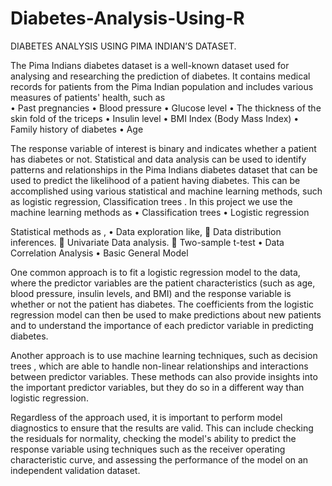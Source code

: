 # Diabetes-Analysis-Using-R
 DIABETES ANALYSIS USING PIMA INDIAN’S DATASET.
 
  The Pima Indians diabetes dataset is a well-known dataset used for analysing and researching 
the prediction of diabetes. It contains medical records for patients from the Pima Indian population and includes various measures of patients' health, such as  
•	Past pregnancies
•	Blood pressure
•	Glucose level
•	The thickness of the skin fold of the triceps
•	Insulin level
•	BMI Index (Body Mass Index)
•	Family history of diabetes
•	Age

The response variable of interest is binary and indicates whether a patient has diabetes or not.
Statistical and data analysis can be used to identify patterns and relationships in the Pima Indians 
diabetes dataset that can be used to predict the likelihood of a patient having diabetes. This can be accomplished using various statistical and machine learning methods, such as logistic regression, Classification trees .
In this project we use the machine learning methods as
•	Classification trees 
•	 Logistic regression 

Statistical methods as ,
•	Data exploration  like,
	Data distribution inferences.
	Univariate Data analysis.
	Two-sample t-test
•	Data Correlation Analysis
•	Basic General Model

One common approach is to fit a logistic regression model to the data, where the predictor variables are the patient characteristics (such as age, blood pressure, insulin levels, and BMI) and the response variable is whether or not the patient has diabetes.
 The coefficients from the logistic regression model can then be used to make predictions about new patients and to understand the importance of each predictor variable in predicting diabetes.

Another approach is to use machine learning techniques, such as decision trees , which are able to
 handle non-linear relationships and interactions between predictor variables. These methods can also provide insights into the important predictor variables, but they do so in a different way than logistic regression.

Regardless of the approach used, it is important to perform model diagnostics to ensure that the results are valid. This can include checking the residuals for normality, checking the model's ability to predict the response variable using techniques such as the receiver operating characteristic curve, and assessing the performance of the model on an independent validation dataset.
